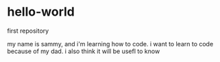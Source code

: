 # hello-world
first repository

my name is sammy, and i'm learning how to code. i want to learn to code because of my dad. i also think it will be usefl to know
